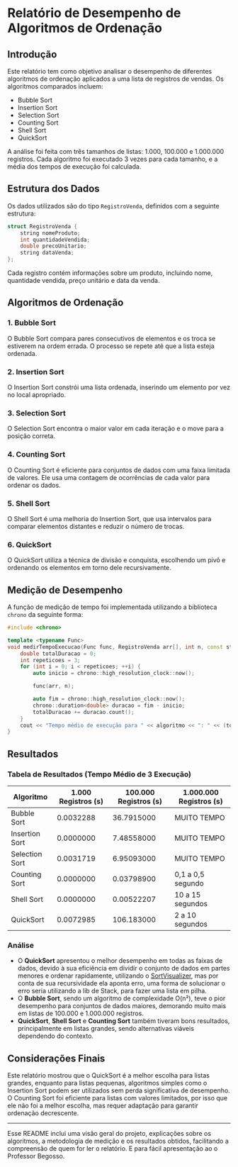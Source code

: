
# Relatório de Desempenho de Algoritmos de Ordenação

## Introdução

Este relatório tem como objetivo analisar o desempenho de diferentes algoritmos de ordenação aplicados a uma lista de registros de vendas. Os algoritmos comparados incluem:

- Bubble Sort
- Insertion Sort
- Selection Sort
- Counting Sort
- Shell Sort
- QuickSort

A análise foi feita com três tamanhos de listas: 1.000, 100.000 e 1.000.000 registros. Cada algoritmo foi executado 3 vezes para cada tamanho, e a média dos tempos de execução foi calculada.

## Estrutura dos Dados

Os dados utilizados são do tipo `RegistroVenda`, definidos com a seguinte estrutura:

```cpp
struct RegistroVenda {
    string nomeProduto;
    int quantidadeVendida;
    double precoUnitario;
    string dataVenda;
};
```

Cada registro contém informações sobre um produto, incluindo nome, quantidade vendida, preço unitário e data da venda.

## Algoritmos de Ordenação

### 1. Bubble Sort

O Bubble Sort compara pares consecutivos de elementos e os troca se estiverem na ordem errada. O processo se repete até que a lista esteja ordenada.

### 2. Insertion Sort

O Insertion Sort constrói uma lista ordenada, inserindo um elemento por vez no local apropriado.

### 3. Selection Sort

O Selection Sort encontra o maior valor em cada iteração e o move para a posição correta.

### 4. Counting Sort

O Counting Sort é eficiente para conjuntos de dados com uma faixa limitada de valores. Ele usa uma contagem de ocorrências de cada valor para ordenar os dados.

### 5. Shell Sort

O Shell Sort é uma melhoria do Insertion Sort, que usa intervalos para comparar elementos distantes e reduzir o número de trocas.

### 6. QuickSort

O QuickSort utiliza a técnica de divisão e conquista, escolhendo um pivô e ordenando os elementos em torno dele recursivamente.

## Medição de Desempenho

A função de medição de tempo foi implementada utilizando a biblioteca `chrono` da seguinte forma:

```cpp
#include <chrono>

template <typename Func>
void medirTempoExecucao(Func func, RegistroVenda arr[], int n, const string &algoritmo) {
    double totalDuracao = 0;
    int repeticoes = 3;
    for (int i = 0; i < repeticoes; ++i) {
        auto inicio = chrono::high_resolution_clock::now();

        func(arr, n);

        auto fim = chrono::high_resolution_clock::now();
        chrono::duration<double> duracao = fim - inicio;
        totalDuracao += duracao.count();
    }
    cout << "Tempo médio de execução para " << algoritmo << ": " << (totalDuracao / repeticoes) << " segundos\n";
}
```

## Resultados

### Tabela de Resultados (Tempo Médio de 3 Execução)

| Algoritmo      | 1.000 Registros (s) | 100.000 Registros (s) | 1.000.000 Registros (s) |
| -------------- | ------------------- | --------------------- | ----------------------- |
| Bubble Sort    | 0.0032288           | 36.7915000            | MUITO TEMPO             |
| Insertion Sort | 0.0000000           | 7.48558000            | MUITO TEMPO             |
| Selection Sort | 0.0031719           | 6.95093000            | MUITO TEMPO             |
| Counting Sort  | 0.0000000           | 0.03798900            | 0,1 a 0,5 segundo       |
| Shell Sort     | 0.0000000           | 0.00522207            | 10 a 15 segundos        |
| QuickSort      | 0.0072985           | 106.183000            | 2 a 10 segundos         |

### Análise

- O **QuickSort** apresentou o melhor desempenho em todas as faixas de dados, devido à sua eficiência em dividir o conjunto de dados em partes menores e ordenar rapidamente, utilizando o [SortVisualizer](https://www.sortvisualizer.com/), mas por conta de sua recursividade ela aponta erro, uma forma de solucionar o erro seria utilizando a lib de Stack, para fazer uma lista em pilha.
- O **Bubble Sort**, sendo um algoritmo de complexidade O(n²), teve o pior desempenho para conjuntos de dados maiores, demorando muito mais em listas de 100.000 e 1.000.000 registros.
- **QuickSort**, **Shell Sort** e **Counting Sort** também tiveram bons resultados, principalmente em listas grandes, sendo alternativas viáveis dependendo do contexto.

## Considerações Finais

Este relatório mostrou que o QuickSort é a melhor escolha para listas grandes, enquanto para listas pequenas, algoritmos simples como o Insertion Sort podem ser utilizados sem perda significativa de desempenho. O Counting Sort foi eficiente para listas com valores limitados, por isso que ele não foi a melhor escolha, mas requer adaptação para garantir ordenação decrescente.

---

Esse README inclui uma visão geral do projeto, explicações sobre os algoritmos, a metodologia de medição e os resultados obtidos, facilitando a compreensão de quem for ler o relatório. E para fácil apresentação ao o Professor Begosso.
